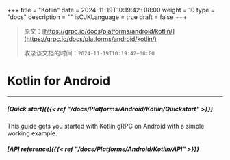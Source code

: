 +++
title = "Kotlin"
date = 2024-11-19T10:19:42+08:00
weight = 10
type = "docs"
description = ""
isCJKLanguage = true
draft = false
+++

> 原文：[https://grpc.io/docs/platforms/android/kotlin/](https://grpc.io/docs/platforms/android/kotlin/)
>
> 收录该文档的时间：`2024-11-19T10:19:42+08:00`

# Kotlin for Android



------

##### [Quick start]({{< ref "/docs/Platforms/Android/Kotlin/Quickstart" >}})

This guide gets you started with Kotlin gRPC on Android with a simple working example.

##### [API reference]({{< ref "/docs/Platforms/Android/Kotlin/API" >}})
